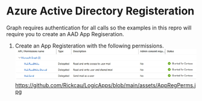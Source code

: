 # Azure Active Directory Registeration
Graph requires authentication for all calls so the examples in this repro will require you to create an AAD App Regiseration.

1. Create an App Registeration with the following permissions.<br>
![AppPerms](/assets/AppRegPerms.jpg)
https://github.com/Rickcau/LogicApps/blob/main/assets/AppRegPerms.jpg



